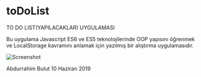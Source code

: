 # toDoList

TO DO LIST(YAPILACAKLAR)  UYGULAMASI


Bu uygulama Javascript ES6 ve ES5 teknolojilerinde OOP yapısını öğrenmek ve LocalStorage kavramını anlamak için yazılmış bir alıştırma uygulamasıdır.

![Screenshot](https://i.ibb.co/fnZ8c4N/ekran-Al-nt-s.png)


Abdurrahim Bulut
10 Haziran 2019